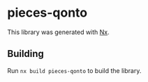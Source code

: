 # pieces-qonto

This library was generated with [Nx](https://nx.dev).

## Building

Run `nx build pieces-qonto` to build the library.
